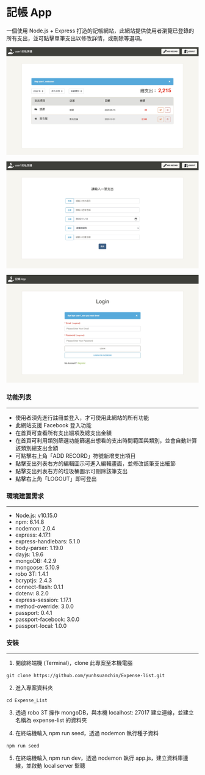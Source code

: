 # 記帳 App

一個使用 Node.js + Express 打造的記帳網站，此網站提供使用者瀏覽已登錄的所有支出，並可點擊單筆支出以修改詳情，或刪除等選項。

<p align="center">
  <img src="https://github.com/yunhsuanchin/Expense-list/blob/master/Xnip2020-11-13_14-28-07.jpg" width="800">
<p align="center">
<p align="center">
  <img src="https://github.com/yunhsuanchin/Expense-list/blob/master/Xnip2020-11-13_14-28-23.jpg" width="800">
<p align="center">
<p align="center">
  <img src="https://github.com/yunhsuanchin/Expense-list/blob/master/Xnip2020-11-13_14-27-48.jpg" width="800">
<p align="center">
      
      
### 功能列表

---

- 使用者須先進行註冊並登入，才可使用此網站的所有功能
- 此網站支援 Facebook 登入功能
- 在首頁可查看所有支出細項及總支出金額
- 在首頁可利用類別篩選功能篩選出想看的支出時間範圍與類別，並會自動計算該類別總支出金額
- 可點擊右上角「ADD RECORD」符號新增支出項目
- 點擊支出列表右方的編輯圖示可進入編輯畫面，並修改該筆支出細節
- 點擊支出列表右方的垃圾桶圖示可刪除該筆支出
- 點擊右上角「LOGOUT」即可登出

### 環境建置需求

---

- Node.js: v10.15.0
- npm: 6.14.8
- nodemon: 2.0.4
- express: 4.17.1
- express-handlebars: 5.1.0
- body-parser: 1.19.0
- dayjs: 1.9.6
- mongoDB: 4.2.9
- mongoose: 5.10.9
- robo 3T: 1.4.1
- bcryptjs: 2.4.3
- connect-flash: 0.1.1
- dotenv: 8.2.0
- express-session: 1.17.1
- method-override: 3.0.0
- passport: 0.4.1
- passport-facebook: 3.0.0
- passport-local: 1.0.0

### 安裝

---

1. 開啟終端機 (Terminal)，clone 此專案至本機電腦
<p><code>git clone https://github.com/yunhsuanchin/Expense-list.git</code></p>

2. 進入專案資料夾
<p><code>cd Expense_List</p></code>

3. 透過 robo 3T 操作 mongoDB，與本機 localhost: 27017 建立連線，並建立名稱為 expense-list 的資料夾

4. 在終端機輸入 npm run seed，透過 nodemon 執行種子資料
<p><code>npm run seed</p></code>

5. 在終端機輸入 npm run dev，透過 nodemon 執行 app.js，建立資料庫連線，並啟動 local server 監聽
